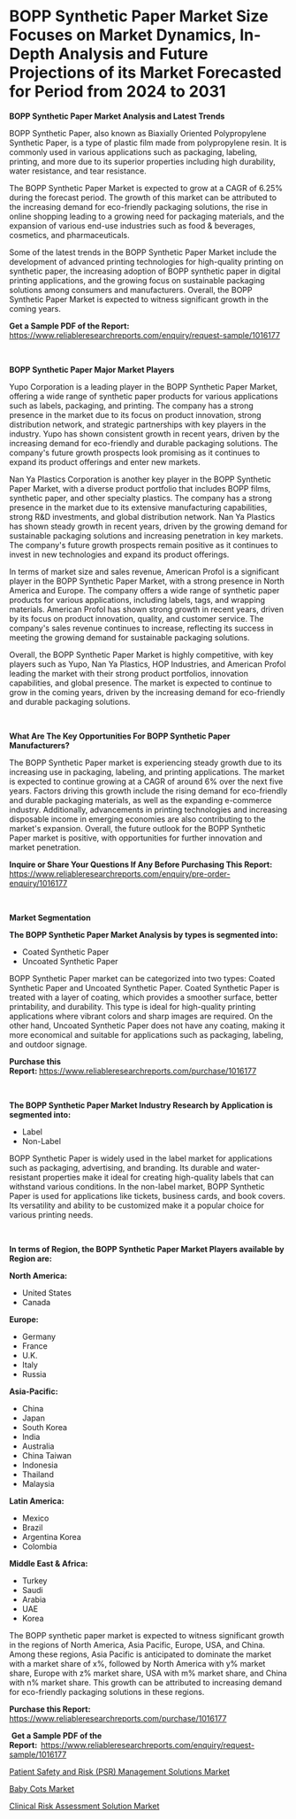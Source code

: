 <p><h1>BOPP Synthetic Paper Market Size Focuses on Market Dynamics, In-Depth Analysis and Future Projections of its Market Forecasted for Period from 2024 to 2031</h1></p><p><strong>BOPP Synthetic Paper Market Analysis and Latest Trends</strong></p>
<p><p>BOPP Synthetic Paper, also known as Biaxially Oriented Polypropylene Synthetic Paper, is a type of plastic film made from polypropylene resin. It is commonly used in various applications such as packaging, labeling, printing, and more due to its superior properties including high durability, water resistance, and tear resistance.</p><p>The BOPP Synthetic Paper Market is expected to grow at a CAGR of 6.25% during the forecast period. The growth of this market can be attributed to the increasing demand for eco-friendly packaging solutions, the rise in online shopping leading to a growing need for packaging materials, and the expansion of various end-use industries such as food & beverages, cosmetics, and pharmaceuticals.</p><p>Some of the latest trends in the BOPP Synthetic Paper Market include the development of advanced printing technologies for high-quality printing on synthetic paper, the increasing adoption of BOPP synthetic paper in digital printing applications, and the growing focus on sustainable packaging solutions among consumers and manufacturers. Overall, the BOPP Synthetic Paper Market is expected to witness significant growth in the coming years.</p></p>
<p><strong>Get a Sample PDF of the Report:&nbsp;</strong> <a href="https://www.reliableresearchreports.com/enquiry/request-sample/1016177">https://www.reliableresearchreports.com/enquiry/request-sample/1016177</a></p>
<p>&nbsp;</p>
<p><strong>BOPP Synthetic Paper Major Market Players</strong></p>
<p><p>Yupo Corporation is a leading player in the BOPP Synthetic Paper Market, offering a wide range of synthetic paper products for various applications such as labels, packaging, and printing. The company has a strong presence in the market due to its focus on product innovation, strong distribution network, and strategic partnerships with key players in the industry. Yupo has shown consistent growth in recent years, driven by the increasing demand for eco-friendly and durable packaging solutions. The company's future growth prospects look promising as it continues to expand its product offerings and enter new markets.</p><p>Nan Ya Plastics Corporation is another key player in the BOPP Synthetic Paper Market, with a diverse product portfolio that includes BOPP films, synthetic paper, and other specialty plastics. The company has a strong presence in the market due to its extensive manufacturing capabilities, strong R&D investments, and global distribution network. Nan Ya Plastics has shown steady growth in recent years, driven by the growing demand for sustainable packaging solutions and increasing penetration in key markets. The company's future growth prospects remain positive as it continues to invest in new technologies and expand its product offerings.</p><p>In terms of market size and sales revenue, American Profol is a significant player in the BOPP Synthetic Paper Market, with a strong presence in North America and Europe. The company offers a wide range of synthetic paper products for various applications, including labels, tags, and wrapping materials. American Profol has shown strong growth in recent years, driven by its focus on product innovation, quality, and customer service. The company's sales revenue continues to increase, reflecting its success in meeting the growing demand for sustainable packaging solutions.</p><p>Overall, the BOPP Synthetic Paper Market is highly competitive, with key players such as Yupo, Nan Ya Plastics, HOP Industries, and American Profol leading the market with their strong product portfolios, innovation capabilities, and global presence. The market is expected to continue to grow in the coming years, driven by the increasing demand for eco-friendly and durable packaging solutions.</p></p>
<p>&nbsp;</p>
<p><strong>What Are The Key Opportunities For BOPP Synthetic Paper Manufacturers?</strong></p>
<p><p>The BOPP Synthetic Paper market is experiencing steady growth due to its increasing use in packaging, labeling, and printing applications. The market is expected to continue growing at a CAGR of around 6% over the next five years. Factors driving this growth include the rising demand for eco-friendly and durable packaging materials, as well as the expanding e-commerce industry. Additionally, advancements in printing technologies and increasing disposable income in emerging economies are also contributing to the market's expansion. Overall, the future outlook for the BOPP Synthetic Paper market is positive, with opportunities for further innovation and market penetration.</p></p>
<p><strong>Inquire or Share Your Questions If Any Before Purchasing This Report:</strong> <a href="https://www.reliableresearchreports.com/enquiry/pre-order-enquiry/1016177">https://www.reliableresearchreports.com/enquiry/pre-order-enquiry/1016177</a></p>
<p>&nbsp;</p>
<p><strong>Market Segmentation</strong></p>
<p><strong>The BOPP Synthetic Paper Market Analysis by types is segmented into:</strong></p>
<p><ul><li>Coated Synthetic Paper</li><li>Uncoated Synthetic Paper</li></ul></p>
<p><p>BOPP Synthetic Paper market can be categorized into two types: Coated Synthetic Paper and Uncoated Synthetic Paper. Coated Synthetic Paper is treated with a layer of coating, which provides a smoother surface, better printability, and durability. This type is ideal for high-quality printing applications where vibrant colors and sharp images are required. On the other hand, Uncoated Synthetic Paper does not have any coating, making it more economical and suitable for applications such as packaging, labeling, and outdoor signage.</p></p>
<p><strong>Purchase this Report:&nbsp;</strong><a href="https://www.reliableresearchreports.com/purchase/1016177">https://www.reliableresearchreports.com/purchase/1016177</a></p>
<p>&nbsp;</p>
<p><strong>The BOPP Synthetic Paper Market Industry Research by Application is segmented into:</strong></p>
<p><ul><li>Label</li><li>Non-Label</li></ul></p>
<p><p>BOPP Synthetic Paper is widely used in the label market for applications such as packaging, advertising, and branding. Its durable and water-resistant properties make it ideal for creating high-quality labels that can withstand various conditions. In the non-label market, BOPP Synthetic Paper is used for applications like tickets, business cards, and book covers. Its versatility and ability to be customized make it a popular choice for various printing needs.</p></p>
<p>&nbsp;</p>
<p><strong>In terms of Region, the BOPP Synthetic Paper Market Players available by Region are:</strong></p>
<p>
    <p> <strong> North America: </strong>
        <ul>
            <li>United States</li>
            <li>Canada</li>
        </ul>
        </p> 
    <p> <strong> Europe: </strong>
        <ul>
            <li>Germany</li>
            <li>France</li>
            <li>U.K.</li>
            <li>Italy</li>
            <li>Russia</li>
        </ul>
        </p> 
    <p> <strong> Asia-Pacific: </strong>
        <ul>
            <li>China</li>
            <li>Japan</li>
            <li>South Korea</li>
            <li>India</li>
            <li>Australia</li>
            <li>China Taiwan</li>
            <li>Indonesia</li>
            <li>Thailand</li>
            <li>Malaysia</li>
        </ul>
        </p> 
    <p> <strong> Latin America: </strong>
        <ul>
            <li>Mexico</li>
            <li>Brazil</li>
            <li>Argentina Korea</li>
            <li>Colombia</li>
        </ul>
        </p> 
    <p> <strong> Middle East & Africa: </strong>
        <ul>
            <li>Turkey</li>
            <li>Saudi</li>
            <li>Arabia</li>
            <li>UAE</li>
            <li>Korea</li>
        </ul>
    </p>
    </p>
<p><p>The BOPP synthetic paper market is expected to witness significant growth in the regions of North America, Asia Pacific, Europe, USA, and China. Among these regions, Asia Pacific is anticipated to dominate the market with a market share of x%, followed by North America with y% market share, Europe with z% market share, USA with m% market share, and China with n% market share. This growth can be attributed to increasing demand for eco-friendly packaging solutions in these regions.</p></p>
<p><strong>Purchase this Report: </strong><a href="https://www.reliableresearchreports.com/purchase/1016177">https://www.reliableresearchreports.com/purchase/1016177</a></p>
<p>&nbsp;<strong>Get a Sample PDF of the Report:&nbsp;&nbsp;</strong><a href="https://www.reliableresearchreports.com/enquiry/request-sample/1016177">https://www.reliableresearchreports.com/enquiry/request-sample/1016177</a></p>
<p><strong></strong></p>
<p><p><a href="https://view.publitas.com/reportprime-1/patient-safety-and-risk-psr-management-solutions-market-challenges-opportunities-and-growth-drivers-and-major-market-players-forecasted-for-period-from-2023-2030/">Patient Safety and Risk (PSR) Management Solutions Market</a></p><p><a href="https://view.publitas.com/reportprime-1/baby-cots-market-size-furnishes-valuable-information-encompassing-market-share-market-trends-and-projections-spanning-from-2023-to-2030/">Baby Cots Market</a></p><p><a href="https://view.publitas.com/reportprime-1/clinical-risk-assessment-solution-market-research-report-provides-thorough-industry-overview-which-offers-an-in-depth-analysis-of-product-trends-and-new-market-divisions/">Clinical Risk Assessment Solution Market</a></p></p>